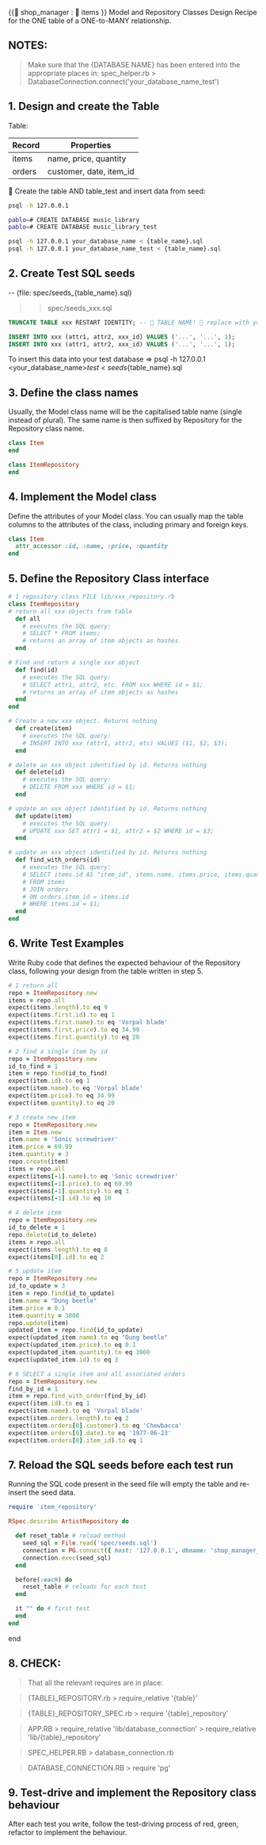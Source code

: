 {{🦠 shop_manager : 🦠 items }} Model and Repository Classes Design Recipe for the ONE table of a ONE-to-MANY relationship.

## NOTES:

> Make sure that the {DATABASE NAME} has been entered into the appropriate places in:
> spec_helper.rb > DatabaseConnection.connect('your_database_name_test')

## 1. Design and create the Table

Table:

| Record	   | Properties               |
| ---------- | ------------------------ |
| items	     | name, price, quantity    |
| orders	   | customer, date, item_id  |

🦠 Create the table AND table_test and insert data from seed: 
```bash
psql -h 127.0.0.1

pablo=# CREATE DATABASE music_library
pablo=# CREATE DATABASE music_library_test

psql -h 127.0.0.1 your_database_name < {table_name}.sql
psql -h 127.0.0.1 your_database_name_test < {table_name}.sql
```

## 2. Create Test SQL seeds

-- (file: spec/seeds_{table_name}.sql)
>> spec/seeds_xxx.sql

```sql
TRUNCATE TABLE xxx RESTART IDENTITY; -- 🦠 TABLE NAME! 🦠 replace with your own table name.

INSERT INTO xxx (attr1, attr2, xxx_id) VALUES ('...', '...', 1);
INSERT INTO xxx (attr1, attr2, xxx_id) VALUES ('...', '...', 1);
```

To insert this data into your test database => psql -h 127.0.0.1 <your_database_name>_test < seeds_{table_name}.sql

## 3. Define the class names
Usually, the Model class name will be the capitalised table name (single instead of plural). The same name is then suffixed by Repository for the Repository class name.

```ruby
class Item
end

class ItemRepository
end
```

## 4. Implement the Model class
Define the attributes of your Model class. You can usually map the table columns to the attributes of the class, including primary and foreign keys.

```ruby
class Item
  attr_accessor :id, :name, :price, :quantity
end
```

## 5. Define the Repository Class interface
```ruby
# 1 repository class FILE lib/xxx_repository.rb
class ItemRepository
# return all xxx objects from table
  def all
    # executes the SQL query:
    # SELECT * FROM items;
    # returns an array of item objects as hashes
  end

# Find and return a single xxx object
  def find(id)
    # executes the SQL query:
    # SELECT attr1, attr2, etc. FROM xxx WHERE id = $1;
    # returns an array of item objects as hashes
  end
end

# Create a new xxx object. Returns nothing
  def create(item)
    # executes the SQL query:
    # INSERT INTO xxx (attr1, attr2, etc) VALUES ($1, $2, $3);
  end

# delete an xxx object identified by id. Returns nothing
  def delete(id)
    # executes the SQL query:
    # DELETE FROM xxx WHERE id = $1;
  end

# update an xxx object identified by id. Returns nothing
  def update(item)
    # executes the SQL query:
    # UPDATE xxx SET attr1 = $1, attr2 = $2 WHERE id = $3;
  end

# update an xxx object identified by id. Returns nothing
  def find_with_orders(id)
    # executes the SQL query:
    # SELECT items.id AS "item_id", items.name, items.price, items.quantity, orders.customer, orders.date, orders.id AS "order_id"
    # FROM items
    # JOIN orders
    # ON orders.item_id = items.id
    # WHERE items.id = $1;
  end
end
```

## 6. Write Test Examples
Write Ruby code that defines the expected behaviour of the Repository class, following your design from the table written in step 5.
```ruby
# 1 return all
repo = ItemRepository.new
items = repo.all
expect(items.length).to eq 9
expect(items.first.id).to eq 1
expect(items.first.name).to eq 'Vorpal blade'
expect(items.first.price).to eq 34.99
expect(items.first.quantity).to eq 20

# 2 find a single item by id
repo = ItemRepository.new
id_to_find = 1
item = repo.find(id_to_find)
expect(item.id).to eq 1
expect(item.name).to eq 'Vorpal blade'
expect(item.price).to eq 34.99
expect(item.quantity).to eq 20

# 3 create new item
repo = ItemRepository.new
item = Item.new
item.name = 'Sonic screwdriver'
item.price = 69.99
item.quantity = 3
repo.create(item)
items = repo.all
expect(items[-1].name).to eq 'Sonic screwdriver'
expect(items[-1].price).to eq 69.99
expect(items[-1].quantity).to eq 3
expect(items[-1].id).to eq 10

# 4 delete item
repo = ItemRepository.new
id_to_delete = 1
repo.delete(id_to_delete)
items = repo.all 
expect(items.length).to eq 8
expect(items[0].id).to eq 2

# 5 update item
repo = ItemRepository.new
id_to_update = 3
item = repo.find(id_to_update)
item.name = "Dung beetle"
item.price = 0.1
item.quantity = 3000
repo.update(item)
updated_item = repo.find(id_to_update)
expect(updated_item.name).to eq "Dung beetle"
expect(updated_item.price).to eq 0.1
expect(updated_item.quantity).to eq 3000
expect(updated_item.id).to eq 3

# 6 SELECT a single item and all associated orders
repo = ItemRepository.new
find_by_id = 1
item = repo.find_with_order(find_by_id)
expect(item.id).to eq 1
expect(item.name).to eq 'Vorpal blade'
expect(item.orders.length).to eq 2
expect(item.orders[0].customer).to eq 'Chewbacca'
expect(item.orders[0].date).to eq '1977-06-23'
expect(item.orders[0].item_id).to eq 1
```

## 7. Reload the SQL seeds before each test run
Running the SQL code present in the seed file will empty the table and re-insert the seed data.
```ruby
require 'item_repository'

RSpec.describe ArtistRepository do

  def reset_table # reload method
    seed_sql = File.read('spec/seeds.sql')
    connection = PG.connect({ host: '127.0.0.1', dbname: 'shop_manager_test' })
    connection.exec(seed_sql)
  end

  before(:each) do 
    reset_table # reloads for each test
  end

  it "" do # first test
  end
end
```

end

## 8. CHECK:

> That all the relevant requires are in place:

> {TABLE}_REPOSITORY.rb > require_relative '{table}'

> {TABLE}_REPOSITORY_SPEC.rb > require '{table}_repository'

> APP.RB > require_relative 'lib/database_connection'
         > require_relative 'lib/{table}_repository'

> SPEC_HELPER.RB > database_connection.rb

> DATABASE_CONNECTION.RB > require 'pg'

## 9. Test-drive and implement the Repository class behaviour
After each test you write, follow the test-driving process of red, green, refactor to implement the behaviour.